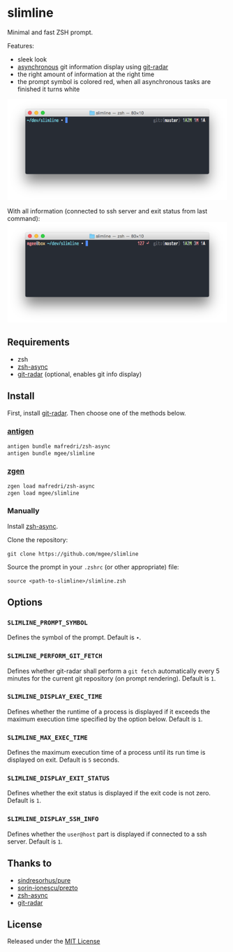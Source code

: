 # slimline

Minimal and fast ZSH prompt.

Features:
- sleek look
- [asynchronous](https://github.com/mafredri/zsh-async) git information display using [git-radar](https://github.com/michaeldfallen/git-radar)
- the right amount of information at the right time
- the prompt symbol is colored red, when all asynchronous tasks are finished it turns white

![](screenshot.png)

With all information (connected to ssh server and exit status from last command):
![](screenshot_full.png)

## Requirements

* zsh
* [zsh-async](https://github.com/mafredri/zsh-async)
* [git-radar](https://github.com/michaeldfallen/git-radar) (optional, enables git info display)

## Install

First, install [git-radar](https://github.com/michaeldfallen/git-radar).
Then choose one of the methods below.

### [antigen](https://github.com/zsh-users/antigen)

```
antigen bundle mafredri/zsh-async
antigen bundle mgee/slimline
```

### [zgen](https://github.com/tarjoilija/zgen)

```
zgen load mafredri/zsh-async
zgen load mgee/slimline
```

### Manually

Install [zsh-async](https://github.com/mafredri/zsh-async).

Clone the repository:

```git clone https://github.com/mgee/slimline```

Source the prompt in your `.zshrc` (or other appropriate) file:

```source <path-to-slimline>/slimline.zsh```

## Options

### `SLIMLINE_PROMPT_SYMBOL`

Defines the symbol of the prompt. Default is `∙`.

### `SLIMLINE_PERFORM_GIT_FETCH`

Defines whether git-radar shall perform a `git fetch` automatically every 5 minutes for the current git repository (on prompt rendering). Default is `1`.

### `SLIMLINE_DISPLAY_EXEC_TIME`

Defines whether the runtime of a process is displayed if it exceeds the maximum execution time specified by the option below. Default is `1`.

### `SLIMLINE_MAX_EXEC_TIME`

Defines the maximum execution time of a process until its run time is displayed on exit. Default is `5` seconds.

### `SLIMLINE_DISPLAY_EXIT_STATUS`

Defines whether the exit status is displayed if the exit code is not zero. Default is `1`.

### `SLIMLINE_DISPLAY_SSH_INFO`

Defines whether the `user@host` part is displayed if connected to a ssh server. Default is `1`.

## Thanks to

- [sindresorhus/pure](https://github.com/sindresorhus/pure)
- [sorin-ionescu/prezto](https://github.com/sorin-ionescu/prezto.git)
- [zsh-async](https://github.com/mafredri/zsh-async)
- [git-radar](https://github.com/michaeldfallen/git-radar)

## License

Released under the [MIT License](LICENSE)
